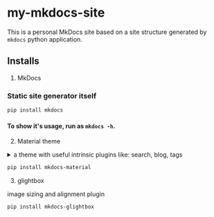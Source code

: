 # my-mkdocs-site

This is a personal MkDocs site based on a site structure generated by `mkdocs` python application.

## Installs

1. MkDocs

### Static site generator itself

```bash
pip install mkdocs
```
#### To show it's usage, run as `mkdocs -h`.

2. Material theme

<details>
  <summary> a theme with useful intrinsic plugins like: search, blog, tags</summary>
  Every plugin, even if it is intrinsic in the theme, needs to be listed up in `mkdocs.yml`.
</details>

```bash
pip install mkdocs-material
```

3. glightbox

image sizing and alignment plugin

```bash
pip install mkdocs-glightbox
```
